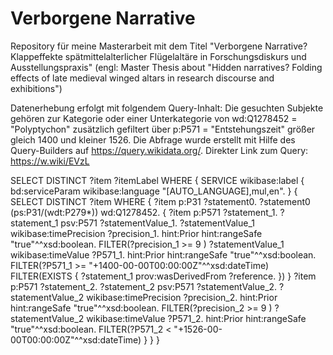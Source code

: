 # Verborgene Narrative
Repository für meine Masterarbeit mit dem Titel "Verborgene Narrative? Klappeffekte spätmittelalterlicher Flügelaltäre in Forschungsdiskurs und Ausstellungspraxis"
(engl: Master Thesis about "Hidden narratives? Folding effects of late medieval winged altars in research discourse and exhibitions")

Datenerhebung erfolgt mit folgendem Query-Inhalt: 
Die gesuchten Subjekte gehören zur Kategorie oder einer Unterkategorie von wd:Q1278452 = "Polyptychon" zusätzlich gefiltert über p:P571 = "Entstehungszeit" größer gleich 1400 und kleiner 1526. Die Abfrage wurde erstellt mit Hilfe des Query-Builders auf https://query.wikidata.org/. 
Direkter Link zum Query: https://w.wiki/EVzL 

SELECT DISTINCT ?item ?itemLabel WHERE {
  SERVICE wikibase:label { bd:serviceParam wikibase:language "[AUTO_LANGUAGE],mul,en". }
  {
    SELECT DISTINCT ?item WHERE {
      ?item p:P31 ?statement0.
      ?statement0 (ps:P31/(wdt:P279*)) wd:Q1278452.
      {
        ?item p:P571 ?statement_1.
        ?statement_1 psv:P571 ?statementValue_1.
        ?statementValue_1 wikibase:timePrecision ?precision_1.
        hint:Prior hint:rangeSafe "true"^^xsd:boolean.
        FILTER(?precision_1 >= 9 )
        ?statementValue_1 wikibase:timeValue ?P571_1.
        hint:Prior hint:rangeSafe "true"^^xsd:boolean.
        FILTER(?P571_1 >= "+1400-00-00T00:00:00Z"^^xsd:dateTime)
        FILTER(EXISTS { ?statement_1 prov:wasDerivedFrom ?reference. })
      }
      ?item p:P571 ?statement_2.
      ?statement_2 psv:P571 ?statementValue_2.
      ?statementValue_2 wikibase:timePrecision ?precision_2.
      hint:Prior hint:rangeSafe "true"^^xsd:boolean.
      FILTER(?precision_2 >= 9 )
      ?statementValue_2 wikibase:timeValue ?P571_2.
      hint:Prior hint:rangeSafe "true"^^xsd:boolean.
      FILTER(?P571_2 < "+1526-00-00T00:00:00Z"^^xsd:dateTime)
    }
  }
}
